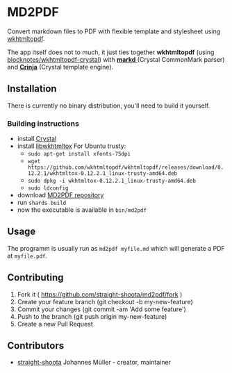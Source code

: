 # MD2PDF

Convert markdown files to PDF with flexible template and stylesheet using [wkhtmltopdf](https://wkhtmltopdf.org/).

The app itself does not to much, it just ties together **wkhtmltopdf** (using [blocknotes/wkhtmltopdf-crystal](https://github.com/blocknotes/wkhtmltopdf-crystal)) with [**markd** ](https://github.com/icyleaf/markd) (Crystal CommonMark parser) and [**Crinja**](https://github.com/straight-shoota/crinja) (Crystal template engine).

## Installation

There is currently no binary distribution, you'll need to build it yourself.

### Building instructions

* install [Crystal](https://crystal-lang.com)
* install [libwkhtmltox](https://wkhtmltopdf.org/libwkhtmltox/)
  For Ubuntu trusty:
  * `sudo apt-get install xfonts-75dpi`
  * `wget https://github.com/wkhtmltopdf/wkhtmltopdf/releases/download/0.12.2.1/wkhtmltox-0.12.2.1_linux-trusty-amd64.deb`
  * `sudo dpkg -i wkhtmltox-0.12.2.1_linux-trusty-amd64.deb`
  * `sudo ldconfig`
* download [MD2PDF repository](https://github.com/straight-shoota/md2pdf/fork)
* run `shards build`
* now the executable is available in `bin/md2pdf`

## Usage

The programm is usually run as `md2pdf myfile.md` which will generate a PDF at `myfile.pdf`.

## Contributing

1. Fork it ( https://github.com/straight-shoota/md2pdf/fork )
2. Create your feature branch (git checkout -b my-new-feature)
3. Commit your changes (git commit -am 'Add some feature')
4. Push to the branch (git push origin my-new-feature)
5. Create a new Pull Request

## Contributors

- [straight-shoota](https://github.com/straight-shoota) Johannes Müller - creator, maintainer
